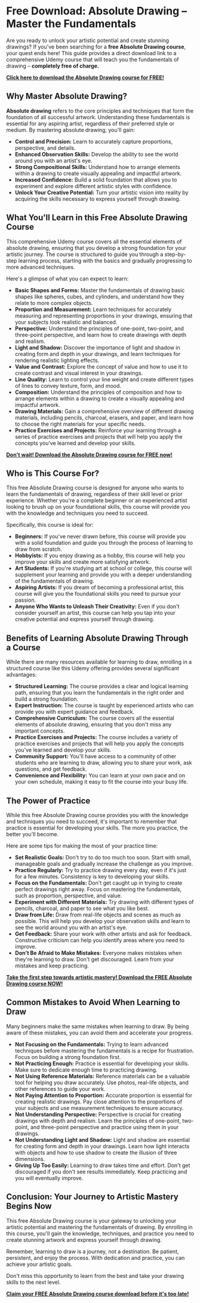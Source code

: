 # Free Download: Absolute Drawing – Master the Fundamentals

Are you ready to unlock your artistic potential and create stunning drawings? If you've been searching for a **free Absolute Drawing course**, your quest ends here! This guide provides a direct download link to a comprehensive Udemy course that will teach you the fundamentals of drawing – **completely free of charge.**

[**Click here to download the Absolute Drawing course for FREE!**](https://udemywork.com/absolute-drawing)

## Why Master Absolute Drawing?

**Absolute drawing** refers to the core principles and techniques that form the foundation of all successful artwork. Understanding these fundamentals is essential for any aspiring artist, regardless of their preferred style or medium. By mastering absolute drawing, you'll gain:

*   **Control and Precision:** Learn to accurately capture proportions, perspective, and details.
*   **Enhanced Observation Skills:** Develop the ability to see the world around you with an artist's eye.
*   **Strong Compositional Skills:** Understand how to arrange elements within a drawing to create visually appealing and impactful artwork.
*   **Increased Confidence:** Build a solid foundation that allows you to experiment and explore different artistic styles with confidence.
*   **Unlock Your Creative Potential:** Turn your artistic vision into reality by acquiring the skills necessary to express yourself through drawing.

## What You'll Learn in this Free Absolute Drawing Course

This comprehensive Udemy course covers all the essential elements of absolute drawing, ensuring that you develop a strong foundation for your artistic journey. The course is structured to guide you through a step-by-step learning process, starting with the basics and gradually progressing to more advanced techniques.

Here's a glimpse of what you can expect to learn:

*   **Basic Shapes and Forms:** Master the fundamentals of drawing basic shapes like spheres, cubes, and cylinders, and understand how they relate to more complex objects.
*   **Proportion and Measurement:** Learn techniques for accurately measuring and representing proportions in your drawings, ensuring that your subjects look realistic and balanced.
*   **Perspective:** Understand the principles of one-point, two-point, and three-point perspective, and learn how to create drawings with depth and realism.
*   **Light and Shadow:** Discover the importance of light and shadow in creating form and depth in your drawings, and learn techniques for rendering realistic lighting effects.
*   **Value and Contrast:** Explore the concept of value and how to use it to create contrast and visual interest in your drawings.
*   **Line Quality:** Learn to control your line weight and create different types of lines to convey texture, form, and mood.
*   **Composition:** Understand the principles of composition and how to arrange elements within a drawing to create a visually appealing and impactful artwork.
*   **Drawing Materials:** Gain a comprehensive overview of different drawing materials, including pencils, charcoal, erasers, and paper, and learn how to choose the right materials for your specific needs.
*   **Practice Exercises and Projects:** Reinforce your learning through a series of practice exercises and projects that will help you apply the concepts you've learned and develop your skills.

[**Don't wait! Download the Absolute Drawing course for FREE now!**](https://udemywork.com/absolute-drawing)

## Who is This Course For?

This free Absolute Drawing course is designed for anyone who wants to learn the fundamentals of drawing, regardless of their skill level or prior experience. Whether you're a complete beginner or an experienced artist looking to brush up on your foundational skills, this course will provide you with the knowledge and techniques you need to succeed.

Specifically, this course is ideal for:

*   **Beginners:** If you've never drawn before, this course will provide you with a solid foundation and guide you through the process of learning to draw from scratch.
*   **Hobbyists:** If you enjoy drawing as a hobby, this course will help you improve your skills and create more satisfying artwork.
*   **Art Students:** If you're studying art at school or college, this course will supplement your learning and provide you with a deeper understanding of the fundamentals of drawing.
*   **Aspiring Artists:** If you dream of becoming a professional artist, this course will give you the foundational skills you need to pursue your passion.
*   **Anyone Who Wants to Unleash Their Creativity:** Even if you don't consider yourself an artist, this course can help you tap into your creative potential and express yourself through drawing.

## Benefits of Learning Absolute Drawing Through a Course

While there are many resources available for learning to draw, enrolling in a structured course like this Udemy offering provides several significant advantages:

*   **Structured Learning:** The course provides a clear and logical learning path, ensuring that you learn the fundamentals in the right order and build a strong foundation.
*   **Expert Instruction:** The course is taught by experienced artists who can provide you with expert guidance and feedback.
*   **Comprehensive Curriculum:** The course covers all the essential elements of absolute drawing, ensuring that you don't miss any important concepts.
*   **Practice Exercises and Projects:** The course includes a variety of practice exercises and projects that will help you apply the concepts you've learned and develop your skills.
*   **Community Support:** You'll have access to a community of other students who are learning to draw, allowing you to share your work, ask questions, and get feedback.
*   **Convenience and Flexibility:** You can learn at your own pace and on your own schedule, making it easy to fit the course into your busy life.

## The Power of Practice

While this free Absolute Drawing course provides you with the knowledge and techniques you need to succeed, it's important to remember that practice is essential for developing your skills. The more you practice, the better you'll become.

Here are some tips for making the most of your practice time:

*   **Set Realistic Goals:** Don't try to do too much too soon. Start with small, manageable goals and gradually increase the challenge as you improve.
*   **Practice Regularly:** Try to practice drawing every day, even if it's just for a few minutes. Consistency is key to developing your skills.
*   **Focus on the Fundamentals:** Don't get caught up in trying to create perfect drawings right away. Focus on mastering the fundamentals, such as proportion, perspective, and value.
*   **Experiment with Different Materials:** Try drawing with different types of pencils, charcoal, and paper to see what you like best.
*   **Draw from Life:** Draw from real-life objects and scenes as much as possible. This will help you develop your observation skills and learn to see the world around you with an artist's eye.
*   **Get Feedback:** Share your work with other artists and ask for feedback. Constructive criticism can help you identify areas where you need to improve.
*   **Don't Be Afraid to Make Mistakes:** Everyone makes mistakes when they're learning to draw. Don't get discouraged. Learn from your mistakes and keep practicing.

[**Take the first step towards artistic mastery! Download the FREE Absolute Drawing course NOW!**](https://udemywork.com/absolute-drawing)

## Common Mistakes to Avoid When Learning to Draw

Many beginners make the same mistakes when learning to draw. By being aware of these mistakes, you can avoid them and accelerate your progress.

*   **Not Focusing on the Fundamentals:** Trying to learn advanced techniques before mastering the fundamentals is a recipe for frustration. Focus on building a strong foundation first.
*   **Not Practicing Enough:** Practice is essential for developing your skills. Make sure to dedicate enough time to practicing drawing.
*   **Not Using Reference Materials:** Reference materials can be a valuable tool for helping you draw accurately. Use photos, real-life objects, and other references to guide your work.
*   **Not Paying Attention to Proportion:** Accurate proportion is essential for creating realistic drawings. Pay close attention to the proportions of your subjects and use measurement techniques to ensure accuracy.
*   **Not Understanding Perspective:** Perspective is crucial for creating drawings with depth and realism. Learn the principles of one-point, two-point, and three-point perspective and practice using them in your drawings.
*   **Not Understanding Light and Shadow:** Light and shadow are essential for creating form and depth in your drawings. Learn how light interacts with objects and how to use shadow to create the illusion of three dimensions.
*   **Giving Up Too Easily:** Learning to draw takes time and effort. Don't get discouraged if you don't see results immediately. Keep practicing and you will eventually improve.

## Conclusion: Your Journey to Artistic Mastery Begins Now

This free Absolute Drawing course is your gateway to unlocking your artistic potential and mastering the fundamentals of drawing. By enrolling in this course, you'll gain the knowledge, techniques, and practice you need to create stunning artwork and express yourself through drawing.

Remember, learning to draw is a journey, not a destination. Be patient, persistent, and enjoy the process. With dedication and practice, you can achieve your artistic goals.

Don't miss this opportunity to learn from the best and take your drawing skills to the next level.

[**Claim your FREE Absolute Drawing course download before it's too late!**](https://udemywork.com/absolute-drawing)
